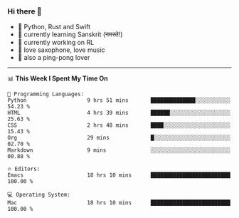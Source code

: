 ### Hi there 👋

- 📙 Python, Rust and Swift
- 🌱 currently learning Sanskrit (नमस्ते!)
- 🔭 currently working on RL
- 🎷 love saxophone, love music
- 🏓 also a ping-pong lover

<!--
**ZiqinGong/ZiqinGong** is a ✨ _special_ ✨ repository because its `README.md` (this file) appears on your GitHub profile.

Here are some ideas to get you started:

- 🔭 I’m currently working on ...
- 🌱 I’m currently learning ...
- 👯 I’m looking to collaborate on ...
- 🤔 I’m looking for help with ...
- 💬 Ask me about ...
- 📫 gongzq0301@sjtu.edu.cn
- 😄 Pronouns: ...
- ⚡ Fun fact: ...
-->

---

<!--START_SECTION:waka-->
📊 **This Week I Spent My Time On** 

```text
💬 Programming Languages: 
Python                   9 hrs 51 mins       ██████████████░░░░░░░░░░░   54.23 % 
HTML                     4 hrs 39 mins       ██████░░░░░░░░░░░░░░░░░░░   25.63 % 
CSS                      2 hrs 48 mins       ████░░░░░░░░░░░░░░░░░░░░░   15.43 % 
Org                      29 mins             █░░░░░░░░░░░░░░░░░░░░░░░░   02.70 % 
Markdown                 9 mins              ░░░░░░░░░░░░░░░░░░░░░░░░░   00.88 % 

🔥 Editors: 
Emacs                    18 hrs 10 mins      █████████████████████████   100.00 % 

💻 Operating System: 
Mac                      18 hrs 10 mins      █████████████████████████   100.00 % 
```


<!--END_SECTION:waka-->
